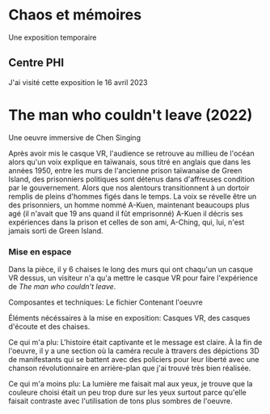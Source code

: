 # Chaos et mémoires
Une exposition temporaire
## Centre PHI
J'ai visité cette exposition le 16 avril 2023
# The man who couldn't leave (2022)
Une oeuvre immersive de Chen Singing

Après avoir mis le casque VR, l'audience se retrouve au millieu de l'océan alors qu'un voix explique en taïwanais, sous titré en anglais que dans les années 1950, entre les murs de l'ancienne prison taïwanaise de Green Island, des prisonniers politiques sont détenus dans d'affreuses condition par le gouvernement. Alors que nos alentours transitionnent à un dortoir remplis de pleins d'hommes figés dans le temps. La voix se révelle être un des prisonniers, un homme nommé A-Kuen, maintenant beaucoups plus agé (il n'avait que 19 ans quand il fût emprisonné) A-Kuen il décris ses expériences dans la prison et celles de son ami, A-Ching, qui, lui, n'est jamais sorti de Green Island.

### Mise en espace
Dans la pièce, il y 6 chaises le long des murs qui ont chaqu'un un casque VR dessus, un visiteur n'a qu'a mettre le casque VR pour faire l'expérience de *The man who couldn't leave*.

Composantes et techniques: Le fichier Contenant l'oeuvre

Éléments nécéssaires à la mise en exposition: Casques VR, des casques d'écoute et des chaises.

Ce qui m'a plu: L'histoire était captivante et le message est claire. À la fin de l'oeuvre, il y a une section où la caméra recule à ttravers des dépictions 3D de manifestants qui se battent avec des policiers pour leur liberté avec une chanson révolutionnaire en arrière-plan que j'ai trouvé très bien réalisée.

Ce qui m'a moins plu: La lumière me faisait mal aux yeux, je trouve que la couleure choisi était un peu trop dure sur les yeux surtout parce qu'elle faisait contraste avec l'utilisation de tons plus sombres de l'oeuvre.
